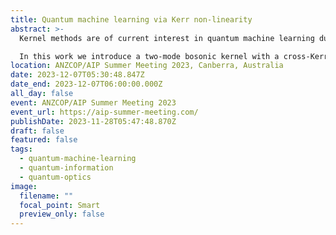 ```yaml
---
title: Quantum machine learning via Kerr non-linearity
abstract: >-
  Kernel methods are of current interest in quantum machine learning due to similarities with quantum computing in how they process information in high-dimensional feature (Hilbert) spaces. Kernels are believed to offer particular advantages when they cannot be computed classically, so a kernel with indisputably nonclassical elements is desirable. Kerr nonlinearities, known to be a route to universal continuous variable (CV) quantum computation, may be able to play this role for quantum machine learning.

  In this work we introduce a two-mode bosonic kernel with a cross-Kerr nonlinearity, and show its use as the basis for a support vector machine (SVM) classifier where classical data is encoded in quantum states. This scheme is a CV generalisation of the binary SVM classifer of IBM. We explore the unique structure of the kernel and encoded data. We then discuss possible experimental platforms in superconducting quantum circuits and quantum optics.
location: ANZCOP/AIP Summer Meeting 2023, Canberra, Australia
date: 2023-12-07T05:30:48.847Z
date_end: 2023-12-07T06:00:00.000Z
all_day: false
event: ANZCOP/AIP Summer Meeting 2023
event_url: https://aip-summer-meeting.com/
publishDate: 2023-11-28T05:47:48.870Z
draft: false
featured: false
tags:
  - quantum-machine-learning
  - quantum-information
  - quantum-optics
image:
  filename: ""
  focal_point: Smart
  preview_only: false
---
```

